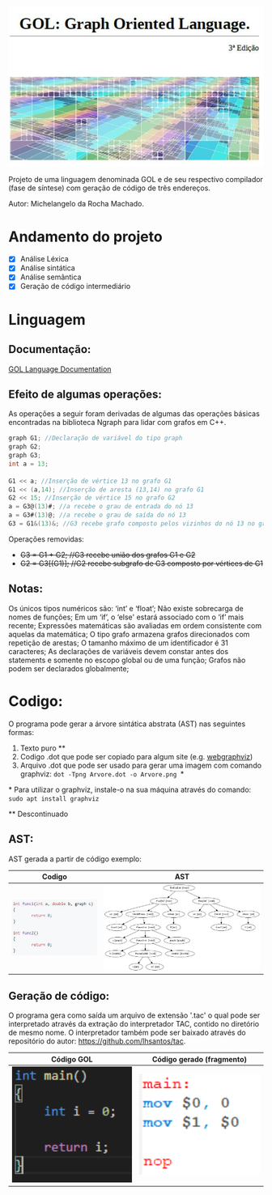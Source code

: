![Screenshot](Figures/Capturar.JPG)

Projeto de uma linguagem denominada GOL e de seu respectivo compilador (fase de síntese) com geração de código de três endereços.

Autor: Michelangelo da Rocha Machado.

# Andamento do projeto
- [x] Análise Léxica
- [x] Análise sintática
- [x] Análise semântica
- [x] Geração de código intermediário

# Linguagem
## Documentação:
[GOL Language Documentation](https://github.com/michelangelo246/Compilador/blob/master/Doc/14_0156089_tradutor.pdf)

## Efeito de algumas operações:

As operações a seguir foram derivadas de algumas das operações
básicas encontradas na biblioteca Ngraph para lidar com grafos em C++.

```c
graph G1; //Declaração de variável do tipo graph
graph G2;
graph G3;
int a = 13;

G1 << a; //Inserção de vértice 13 no grafo G1
G1 << (a,14); //Inserção de aresta (13,14) no grafo G1
G2 << 15; //Inserção de vértice 15 no grafo G2
a = G3@(13)#; //a recebe o grau de entrada do nó 13
a = G3#(13)@; //a recebe o grau de saída do nó 13
G3 = G1&(13)&; //G3 recebe grafo composto pelos vizinhos do nó 13 no grafo G1
```
Operações removidas:
* ~~G3 = G1 + G2; //G3 recebe união dos grafos G1 e G2~~
* ~~G2 = G3[(G1)]; //G2 recebe subgrafo de G3 composto por vértices de G1~~

## Notas:

Os únicos tipos numéricos são: ‘int’ e ‘float’; Não existe sobrecarga de nomes de funções; Em um ‘if’, o ‘else' estará associado com o ‘if’ mais recente; Expressões matemáticas são avaliadas em ordem consistente com aquelas da matemática; O tipo grafo armazena grafos direcionados com repetição de arestas; O tamanho máximo de um identificador é 31 caracteres; As declarações de variáveis devem constar antes dos statements e somente no escopo global ou de uma função; Grafos não podem ser declarados globalmente;

# Codigo:

O programa pode gerar a árvore sintática abstrata (AST) nas seguintes formas:
1. Texto puro **
2. Codigo .dot que pode ser copiado para algum site (e.g. [webgraphviz](http://www.webgraphviz.com/)) 
3. Arquivo .dot que pode ser usado para gerar uma imagem com comando graphviz: ```dot -Tpng Arvore.dot -o Arvore.png ```*

\* Para utilizar o graphviz, instale-o na sua máquina através do comando: ```sudo apt install graphviz```

\*\* Descontinuado

## AST:
AST gerada a partir de código exemplo:

| Codigo        | AST           |
| ------------- |:-------------:|
| <img src="https://github.com/michelangelo246/Compilador/blob/master/Figures/Codigo.PNG" width="250">      | <img src="https://github.com/michelangelo246/Compilador/blob/master/Figures/Arvore.png" width="500">

## Geração de código:
O programa gera como saída um arquivo de extensão '.tac' o qual pode ser interpretado através da extração do interpretador TAC, contido no diretório de mesmo nome. O interpretador também pode ser baixado através do repositório do autor: https://github.com/lhsantos/tac.

| Código GOL    | Código gerado (fragmento) |
| ------------- |:-------------:|
| <img src="https://github.com/michelangelo246/Compilador/blob/master/Figures/CodigoGOL.PNG" width="250">      | <img src="https://github.com/michelangelo246/Compilador/blob/master/Figures/CodigoTAC.PNG" width="250">
